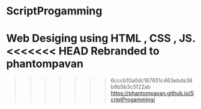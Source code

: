 # ScriptProgamming
Web Desiging using HTML , CSS , JS.
<<<<<<< HEAD
Rebranded to phantompavan
=======
>>>>>>> 6cccb10a0dc187651c463ebda38b8b5b3c5f22ab
https://phantompavan.github.io/ScriptProgamming/

